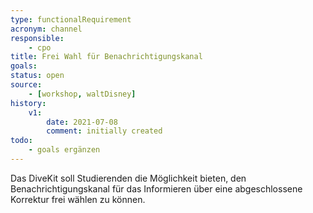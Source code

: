 ```yaml
---
type: functionalRequirement
acronym: channel
responsible: 
    - cpo
title: Frei Wahl für Benachrichtigungskanal
goals: 
status: open
source:
    - [workshop, waltDisney]
history:
    v1:
        date: 2021-07-08
        comment: initially created
todo: 
    - goals ergänzen
---
```


Das DiveKit soll Studierenden die Möglichkeit bieten, den Benachrichtigungskanal für das Informieren über eine abgeschlossene Korrektur frei wählen zu können.
